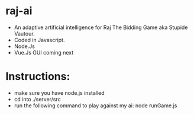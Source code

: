 # raj-ai
* An adaptive artificial intelligence for Raj The Bidding Game aka Stupide Vautour.
* Coded in Javascript.
* Node.Js
* Vue.Js GUI coming next

# Instructions:
* make sure you have node.js installed
* cd into ./server/src
* run the following command to play against my ai: node runGame.js

